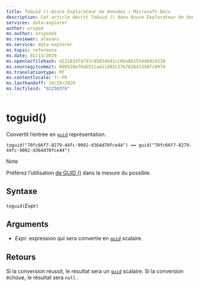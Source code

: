 ```yaml
---
title: ToGuid ()-Azure Explorateur de données | Microsoft Docs
description: Cet article décrit ToGuid () dans Azure Explorateur de données.
services: data-explorer
author: orspod
ms.author: orspodek
ms.reviewer: alexans
ms.service: data-explorer
ms.topic: reference
ms.date: 02/13/2020
ms.openlocfilehash: d122833f4797c8503dd41cc8ba861554d6924338
ms.sourcegitcommit: 608539af6ab511aa11d82c17b782641340fc8974
ms.translationtype: MT
ms.contentlocale: fr-FR
ms.lasthandoff: 10/20/2020
ms.locfileid: "92250376"
---
```

# <a name="toguid"></a>toguid()

Convertit l’entrée en [`guid`](./scalar-data-types/guid.md) représentation.

```kusto
toguid("70fc66f7-8279-44fc-9092-d364d70fce44") == guid("70fc66f7-8279-44fc-9092-d364d70fce44")
```

> [!NOTE]
> Préférez l’utilisation [de GUID ()](./scalar-data-types/guid.md) dans la mesure du possible.

## <a name="syntax"></a>Syntaxe

`toguid(`*Expr*`)`

## <a name="arguments"></a>Arguments

* *Expr*: expression qui sera convertie en [`guid`](./scalar-data-types/guid.md) scalaire. 

## <a name="returns"></a>Retours

Si la conversion réussit, le résultat sera un [`guid`](./scalar-data-types/guid.md) scalaire.
Si la conversion échoue, le résultat sera `null` .
